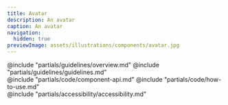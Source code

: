 ```yaml
---
title: Avatar
description: An avatar
caption: An avatar
navigation:
  hidden: true
previewImage: assets/illustrations/components/avatar.jpg
---
```


<section data-tab="Guidelines">
  @include "partials/guidelines/overview.md"
  @include "partials/guidelines/guidelines.md"

</section>

<section data-tab="Code">
  @include "partials/code/component-api.md"
  @include "partials/code/how-to-use.md"
  <!-- @include "partials/code/showcase.md" -->
</section>

<section data-tab="Accessibility">
  @include "partials/accessibility/accessibility.md"
</section>

